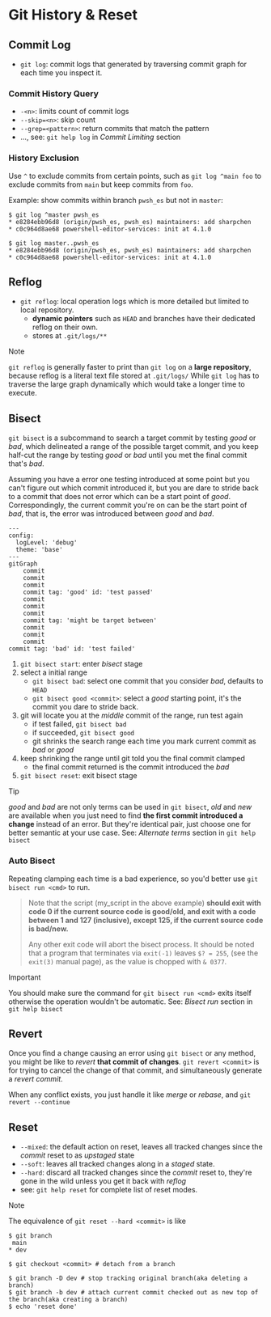 # Git History & Reset

## Commit Log

- `git log`: commit logs that generated by traversing commit graph for each time you inspect it.

### Commit History Query

- `-<n>`: limits count of commit logs
- `--skip=<n>`: skip count
- `--grep=<pattern>`: return commits that match the pattern
- ..., see: `git help log` in *Commit Limiting* section

### History Exclusion

Use `^` to exclude commits from certain points, such as `git log ^main foo` to exclude commits from `main` but keep commits from `foo`.

Example: show commits within branch `pwsh_es` but not in `master`:
```console
$ git log ^master pwsh_es
* e8284ebb96d8 (origin/pwsh_es, pwsh_es) maintainers: add sharpchen
* c0c964d8ae68 powershell-editor-services: init at 4.1.0

$ git log master..pwsh_es
* e8284ebb96d8 (origin/pwsh_es, pwsh_es) maintainers: add sharpchen
* c0c964d8ae68 powershell-editor-services: init at 4.1.0
```

## Reflog

- `git reflog`: local operation logs which is more detailed but limited to local repository.
    - **dynamic pointers** such as `HEAD` and branches have their dedicated reflog on their own.
    - stores at `.git/logs/**`

> [!NOTE]
> `git reflog` is generally faster to print than `git log` on a **large repository**, because reflog is a literal text file stored at `.git/logs/`
> While `git log` has to traverse the large graph dynamically which would take a longer time to execute.

## Bisect

`git bisect` is a subcommand to search a target commit by testing *good* or *bad*, which delineated a range of the possible target commit, and you keep half-cut the range by testing *good* or *bad* until you met the final commit that's *bad*.

Assuming you have a error one testing introduced at some point but you can't figure out which commit introduced it, but you are dare to stride back to a commit that does not error which can be a start point of *good*.
Correspondingly, the current commit you're on can be the start point of *bad*, that is, the error was introduced between *good* and *bad*.

```mermaid
---
config:
  logLevel: 'debug'
  theme: 'base'
---
gitGraph
    commit
    commit
    commit
    commit tag: 'good' id: 'test passed'
    commit
    commit
    commit
    commit tag: 'might be target between'
    commit
    commit
    commit
commit tag: 'bad' id: 'test failed'
```

1. `git bisect start`: enter *bisect* stage
2. select a initial range
    - `git bisect bad`: select one commit that you consider *bad*, defaults to `HEAD`
    - `git bisect good <commit>`: select a *good* starting point, it's the commit you dare to stride back.
3. git will locate you at the *middle* commit of the range, run test again
    - if test failed, `git bisect bad`
    - if succeeded, `git bisect good`
    - git shrinks the search range each time you mark current commit as *bad* or *good*
4. keep shrinking the range until git told you the final commit clamped
    - the final commit returned is the commit introduced the *bad*
5. `git bisect reset`: exit bisect stage

> [!TIP]
> *good* and *bad* are not only terms can be used in `git bisect`, *old* and *new* are available when you just need to find **the first commit introduced a change** instead of an error.
> But they're identical pair, just choose one for better semantic at your use case.
> See: *Alternate terms* section in `git help bisect`

### Auto Bisect

Repeating clamping each time is a bad experience, so you'd better use `git bisect run <cmd>` to run.

>Note that the script (my_script in the above example) **should exit with code 0 if the current source code is good/old,
>and exit with a code between 1 and 127 (inclusive), except 125, if the current source code is bad/new.**
>
>Any other exit code will abort the bisect process. It should be noted that a program that terminates via `exit(-1)` leaves
>`$? = 255`, (see the `exit(3)` manual page), as the value is chopped with `& 0377`.

> [!IMPORTANT]
> You should make sure the command for `git bisect run <cmd>` exits itself otherwise the operation wouldn't be automatic.
> See: *Bisect run* section in `git help bisect`


## Revert

Once you find a change causing an error using `git bisect` or any method, you might be like to *revert* **that commit of changes**.
`git revert <commit>` is for trying to cancel the change of that commit, and simultaneously generate a *revert commit*.

When any conflict exists, you just handle it like *merge* or *rebase*, and `git revert --continue`

## Reset

- `--mixed`: the default action on reset, leaves all tracked changes since the *commit* reset to as *upstaged* state
- `--soft`: leaves all tracked changes along in a *staged* state.
- `--hard`: discard all tracked changes since the *commit* reset to, they're gone in the wild unless you get it back with *reflog*
- see: `git help reset` for complete list of reset modes.

> [!NOTE]
> The equivalence of `git reset --hard <commit>` is like
>```console
>$ git branch
>  main
>* dev
>
>$ git checkout <commit> # detach from a branch
>
>$ git branch -D dev # stop tracking original branch(aka deleting a branch)
>$ git branch -b dev # attach current commit checked out as new top of the branch(aka creating a branch)
>$ echo 'reset done'
>```
